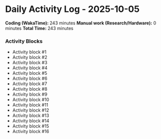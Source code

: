 # Daily Activity Log - 2025-10-05

**Coding (WakaTime):** 243 minutes
**Manual work (Research/Hardware):** 0 minutes
**Total Time:** 243 minutes

### Activity Blocks
- Activity block #1
- Activity block #2
- Activity block #3
- Activity block #4
- Activity block #5
- Activity block #6
- Activity block #7
- Activity block #8
- Activity block #9
- Activity block #10
- Activity block #11
- Activity block #12
- Activity block #13
- Activity block #14
- Activity block #15
- Activity block #16
